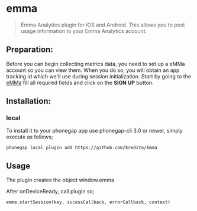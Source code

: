 # emma

> Emma Analytics plugin for iOS and Android. This allows you to post usage information to your Emma Analytics account.

## Preparation:
Before you can begin collecting metrics data, you need to set up a eMMa account so you can view them. When you do so, you will obtain an app tracking id which we'll use during session initialization. Start by going to the [eMMa](http://emmasolutions.net/sign-up/) fill all required fields and click on the **SIGN UP** button.

## Installation:

### local

To install it to your phonegap app use phonegap-cli 3.0 or newer,
simply execute as follows;

	phonegap local plugin add https://github.com/kredito/Emma

## Usage
The plugin creates the object window.emma

After onDeviceReady, call plugin so;

	emma.startSession(key, sucessCallback, errorCallback, context)